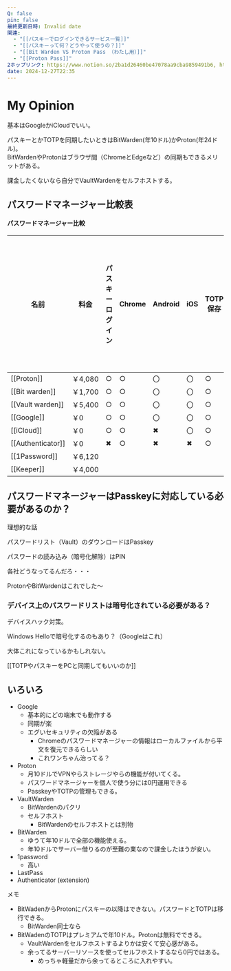 ```yaml
---
Q: false
pin: false
最終更新日時: Invalid date
関連:
  - "[[パスキーでログインできるサービス一覧]]"
  - "[[パスキーって何？どうやって使うの？]]"
  - "[[Bit Warden VS Proton Pass （わたし用）]]"
  - "[[Proton Pass]]"
2ホップリンク: https://www.notion.so/2ba1d26460be47078aa9cba9859491b6, https://www.notion.so/dbf54a2359974fd8846c08dc58c186ce,https://www.notion.so/14c24bd69ffe43c3b0c8dd5140ffa4e2, https://www.notion.so/2ba1d26460be47078aa9cba9859491b6, https://www.notion.so/318e69d954a843099218c737285267c1, https://www.notion.so/b34dadc93b4c4c52bec7890cbc302d3d,https://www.notion.so/2ba1d26460be47078aa9cba9859491b6, https://www.notion.so/4ad2a2971a43421685e7e52d18c3f6dc, https://www.notion.so/e8117dcb16e640d0a09fd408b0162a1d,https://www.notion.so/2ba1d26460be47078aa9cba9859491b6, https://www.notion.so/90bc75b4c6834f62aca6e81caf4dd028, https://www.notion.so/db399bcb6d7b444cbbd568babbbf967a
date: 2024-12-27T22:35
---
```

  

# My Opinion

基本はGoogleかiCloudでいい。

パスキーとかTOTPを同期したいときはBitWarden(年10ドル)かProton(年24ドル)。  
BitWardenやProtonはブラウザ間（ChromeとEdgeなど）の同期もできるメリットがある。  

課金したくないなら自分でVaultWardenをセルフホストする。

  

  

  

## パスワードマネージャー比較表

#### パスワードマネージャー比較

|名前|料金|パスキーログイン|Chrome|Android|iOS|TOTP保存|TOTPをPCで見る|パスキーを保存|パスキーをPCオンリーで使う|パスキーをスマホで使う|
|---|---|---|---|---|---|---|---|---|---|---|
|[[Proton]]|￥4,080|○|○|〇|〇|○|○|○|○|○|
|[[Bit warden]]|￥1,700|○|○|〇|〇|○|○|○|○|○|
|[[Vault warden]]|￥5,400|○|○|〇|〇|○|○|○|○|○|
|[[Google]]|￥0|○|○|〇|〇|○|✖|○|✖|○|
|[[iCloud]]|￥0|○|○|✖|〇|○|○|○||○|
|[[Authenticator]]|￥0|✖|○|✖|✖|○|○|✖|✖|✖|
|[[1Password]]|￥6,120||||||||||
|[[Keeper]]|￥4,000||||||||||

  
  

  

  

  

## パスワードマネージャーはPasskeyに対応している必要があるのか？

理想的な話

パスワードリスト（Vault）のダウンロードはPasskey

パスワードの読み込み（暗号化解除）はPIN

各社どうなってるんだろ・・・

ProtonやBitWardenはこれでした～

  

### デバイス上のパスワードリストは暗号化されている必要がある？

デバイスハック対策。

Windows Helloで暗号化するのもあり？（Googleはこれ）

大体これになっているかもしれない。

  

  

[[TOTPやパスキーをPCと同期してもいいのか]]

  

  

## いろいろ

- Google
    - 基本的にどの端末でも動作する
    - 同期が楽
    - エグいセキュリティの欠陥がある
        - Chromeのパスワードマネージャーの情報はローカルファイルから平文を復元できるらしい
        - これワンちゃん治ってる？
- Proton
    - 月10ドルでVPNやらストレージやらの機能が付いてくる。
    - パスワードマネージャーを個人で使う分には0円運用できる
    - PasskeyやTOTPの管理もできる。
- VaultWarden
    - BitWardenのパクリ
    - セルフホスト
        - BitWardenのセルフホストとは別物
- BitWarden
    - ゆうて年10ドルで全部の機能使える。
    - 年10ドルでサーバー借りるのが至難の業なので課金したほうが安い。
- 1password
    - 高い
- LastPass
- Authenticator (extension)

  

  

メモ

- BitWadenからProtonにパスキーの以降はできない。パスワードとTOTPは移行できる。
    - BitWarden同士なら
- BitWadenのTOTPはプレミアムで年10ドル。Protonは無料でできる。
    - VaultWardenをセルフホストするよりかは安くて安心感がある。
    - 余ってるサーバーリソースを使ってセルフホストするなら0円ではある。
        - めっちゃ軽量だから余ってるところに入れやすい。